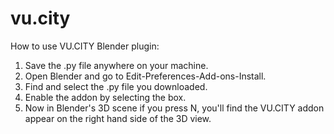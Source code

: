 # vu.city

How to use VU.CITY Blender plugin:

1. Save the .py file anywhere on your machine. 
2. Open Blender and go to Edit-Preferences-Add-ons-Install.
3. Find and select the .py file you downloaded.
4. Enable the addon by selecting the box.
5. Now in Blender's 3D scene if you press N, you'll find the VU.CITY addon appear on the right hand side of the 3D view.
